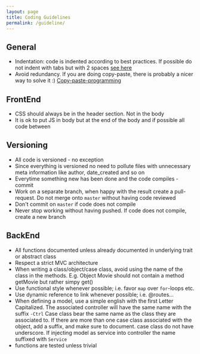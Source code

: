 ```yaml
---
layout: page
title: Coding Guidelines
permalink: /guideline/
---
```


## General
* Indentation: code is indented according to best practices. If possible do not indent with tabs but with 2 spaces [see here](http://programmers.stackexchange.com/questions/57/tabs-versus-spaces-what-is-the-proper-indentation-character-for-everything-in-e)
* Avoid redundancy. If you are doing copy-paste, there is probably a nicer way to solve it :) [Copy-paste-programming](https://en.wikipedia.org/wiki/Copy_and_paste_programming)

## FrontEnd
* CSS should always be in the header section. Not in the body
* It is ok to put JS in body but at the end of the body and if possible all code between

## Versioning
* All code is versioned - no exception
* Since everything is versioned no need to pollute files with unnecessary meta information like author, date_created and so on
* Everytime something new has been done and the code compiles - commit
* Work on a separate branch, when happy with the result create a pull-request. Do not merge onto `master` without having code reviewed
* Don't commit on `master` if code does not compile
* Never stop working without having pushed. If code does not compile, create a new branch

## BackEnd
* All functions documented unless already documented in underlying trait or abstract class
* Respect a strict MVC architecture
* When writing a class/object/case class, avoid using the name of the class in the methods. E.g. Object Movie should not contain a method getMovie but rather simpy get()
* Use functional style whenever possible; i.e. favor `map` over `for`-loops etc.
* Use dynamic reference to link whenever possible; i.e. @routes...
* When defining a model, use a simple english with the first Letter Capitalized. The associated controller will have the same name with the suffix `-Ctrl`
Case class bear the same name as the class they are associated to. If there are more than one case class associated with the object, add a suffix, and make sure to document. case class do not have underscore. If injecting model as service into controller the name suffixed with `Service`
* functions are tested unless trivial


